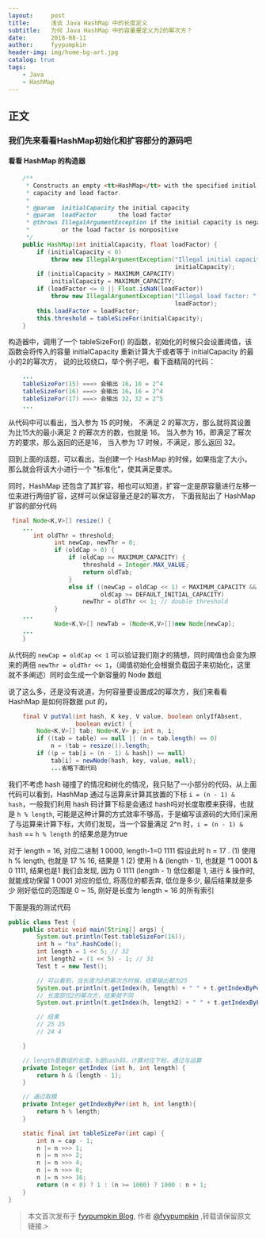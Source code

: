 ```yaml
---
layout:     post
title:      浅谈 Java HashMap 中的长度定义
subtitle:   为何 Java HashMap 中的容量要定义为2的幂次方？
date:       2018-08-11
author:     fyypumpkin
header-img: img/home-bg-art.jpg
catalog: true
tags:
    - Java
    - HashMap
---
```


## 正文

### 我们先来看看HashMap初始化和扩容部分的源码吧

#### 看看 HashMap 的构造器

```java
    /**
     * Constructs an empty <tt>HashMap</tt> with the specified initial
     * capacity and load factor.
     *
     * @param  initialCapacity the initial capacity
     * @param  loadFactor      the load factor
     * @throws IllegalArgumentException if the initial capacity is negative
     *         or the load factor is nonpositive
     */
    public HashMap(int initialCapacity, float loadFactor) {
        if (initialCapacity < 0)
            throw new IllegalArgumentException("Illegal initial capacity: " +
                                               initialCapacity);
        if (initialCapacity > MAXIMUM_CAPACITY)
            initialCapacity = MAXIMUM_CAPACITY;
        if (loadFactor <= 0 || Float.isNaN(loadFactor))
            throw new IllegalArgumentException("Illegal load factor: " +
                                               loadFactor);
        this.loadFactor = loadFactor;
        this.threshold = tableSizeFor(initialCapacity);
    }
```

构造器中，调用了一个 tableSizeFor() 的函数，初始化的时候只会设置阈值，该函数会将传入的容量 initialCapacity 重新计算大于或者等于 initialCapacity 的最小的2的幂次方，
说的比较绕口，举个例子吧，看下面精简的代码：

```java
    ...
    tableSizeFor(15) ===> 会输出 16，16 = 2^4
    tableSizeFor(16) ===> 会输出 16，16 = 2^4
    tableSizeFor(17) ===> 会输出 32，32 = 2^5
    ...
```

从代码中可以看出，当入参为 15 的时候， 不满足 2 的幂次方，那么就将其设置为比15大的最小满足 2 的幂次方的数，也就是 16。
当入参为 16，即满足了幂次方的要求，那么返回的还是16， 当入参为 17 时候，不满足，那么返回 32。

回到上面的话题，可以看出，当创建一个 HashMap 的时候，如果指定了大小，那么就会将该大小进行一个 "标准化"，使其满足要求。

同时，HashMap 还包含了其扩容，相也可以知道，扩容一定是原容量进行左移一位来进行两倍扩容，这样可以保证容量还是2的幂次方，
下面我贴出了 HashMap 扩容的部分代码


```java
 final Node<K,V>[] resize() {
    ...
       int oldThr = threshold;
             int newCap, newThr = 0;
             if (oldCap > 0) {
                 if (oldCap >= MAXIMUM_CAPACITY) {
                     threshold = Integer.MAX_VALUE;
                     return oldTab;
                 }
                 else if ((newCap = oldCap << 1) < MAXIMUM_CAPACITY &&
                          oldCap >= DEFAULT_INITIAL_CAPACITY)
                     newThr = oldThr << 1; // double threshold
             }
    ...         
             Node<K,V>[] newTab = (Node<K,V>[])new Node[newCap];
    ...
    }
```

从代码的 `newCap = oldCap << 1` 可以验证我们刚才的猜想，同时阈值也会变为原来的两倍 `newThr = oldThr << 1`，（阈值初始化会根据负载因子来初始化，这里就不多阐述）同时会生成一个新容量的 Node 数组

说了这么多，还是没有说道，为何容量要设置成2的幂次方，我们来看看 HashMap 是如何将数据 put 的，

```java
    final V putVal(int hash, K key, V value, boolean onlyIfAbsent,
                   boolean evict) {
        Node<K,V>[] tab; Node<K,V> p; int n, i;
        if ((tab = table) == null || (n = tab.length) == 0)
            n = (tab = resize()).length;
        if ((p = tab[i = (n - 1) & hash]) == null)
            tab[i] = newNode(hash, key, value, null);
            ...省略下面代码
```

我们不考虑 hash 碰撞了的情况和树化的情况，我只贴了一小部分的代码，从上面代码可以看到，HashMap 通过与运算来计算其放置的下标 `i = (n - 1) & hash`，一般我们利用 hash 码计算下标是会通过 hash吗对长度取模来获得，也就是 `h % length`, 
可能是这种计算的方式效率不够高，于是编写该源码的大师们采用了与运算来计算下标，大师们发现，当一个容量满足 2^n 时，`i = (n - 1) & hash` == `h % length` 的结果总是为true

对于 length = 16, 对应二进制 1 0000, length-1=0 1111 
假设此时 h = 17 . 
(1) 使用 h % length, 也就是 17 % 16, 结果是 1 
(2) 使用 h & (length - 1), 也就是 “1 0001 & 0 1111, 结果也是1 
我们会发现, 因为 0 1111 (length - 1) 低位都是 1, 进行 & 操作时, 就能成功保留 1 0001 对应的低位, 将高位的都丢弃, 低位是多少, 最后结果就是多少 
刚好低位的范围是 0 ~ 15, 刚好是长度为 length = 16 的所有索引

下面是我的测试代码

```java
public class Test {
    public static void main(String[] args) {
        System.out.println(Test.tableSizeFor(16));
        int h = "ha".hashCode();
        int length = 1 << 5; // 32
        int length2 = (1 << 5) - 1; // 31
        Test t = new Test();

        // 可以看到，当长度为2的幂次方时候，结果输出都为25
        System.out.println(t.getIndex(h, length) + " " + t.getIndexByPer(h, length));
        // 长度部位2的幂次方，结果就不同
        System.out.println(t.getIndex(h, length2) + " " + t.getIndexByPer(h, length2));

        // 结果
        // 25 25
        // 24 4

    }

    // length是数组的长度，h是hash码，计算对应下标，通过与运算
    private Integer getIndex (int h, int length) {
        return h & (length - 1);
    }

    // 通过取模
    private Integer getIndexByPer(int h, int length){
        return h % length;
    }

    static final int tableSizeFor(int cap) {
        int n = cap - 1;
        n |= n >>> 1;
        n |= n >>> 2;
        n |= n >>> 4;
        n |= n >>> 8;
        n |= n >>> 16;
        return (n < 0) ? 1 : (n >= 1000) ? 1000 : n + 1;
    }
}
```

> 本文首次发布于 [fyypumpkin Blog](http://fyypumpkin.github.io), 作者 [@fyypumpkin](http://github.com/fyypumpkin) ,转载请保留原文链接.> 